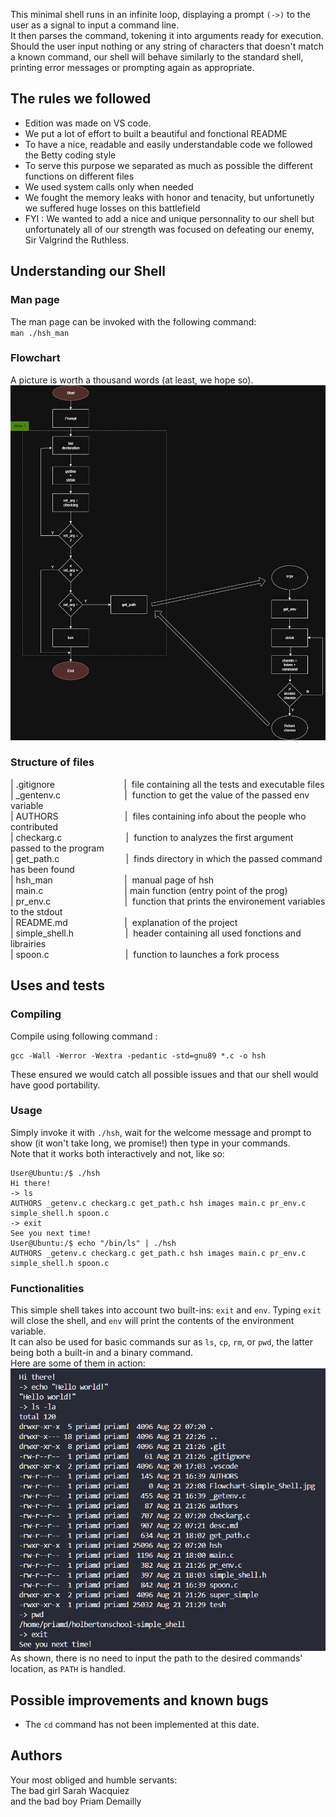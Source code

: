 This minimal shell runs in an infinite loop, displaying a prompt `(->)` to the user as a signal to input a command line.<br/>
It then parses the command, tokening it into arguments ready for execution.<br/> Should the user input nothing or any string of characters that doesn't match a known command, our shell will behave similarly to the standard shell, printing error messages or prompting again as appropriate.

## The rules we followed
+ Edition was made on VS code.
+ We put a lot of effort to built a beautiful and fonctional README
+ To have a nice, readable and easily understandable code we followed the Betty coding style
+ To serve this purpose we separated as much as possible the different functions on different files
+ We used system calls only when needed
+ We fought the memory leaks with honor and tenacity, but unfortunetly we suffered huge losses on this battlefield
+ FYI : We wanted to add a nice and unique personnality to our shell but unfortunately all of our strength was focused on defeating our enemy, Sir Valgrind the Ruthless.

## Understanding our Shell
### Man page
The man page can be invoked with the following command:<br/>
`man ./hsh_man`

### Flowchart
A picture is worth a thousand words (at least, we hope so).<br/>
![Flowchart demonstrating our thinking process](./images/flowchart-simple_shell.jpg)

### Structure of files
|&nbsp;.gitignore &nbsp;&nbsp;&nbsp;&nbsp;&nbsp;&nbsp;&nbsp;&nbsp;&nbsp;&nbsp;&nbsp;&nbsp;&nbsp;&nbsp;&nbsp;&nbsp;&nbsp;&nbsp;&nbsp;&nbsp;&nbsp;&nbsp;&nbsp;&nbsp;&nbsp;&nbsp;&nbsp;| &nbsp;file containing all the tests and executable files<br/>
|&nbsp;_gentenv.c&nbsp;&nbsp;&nbsp;&nbsp;&nbsp;&nbsp;&nbsp;&nbsp;&nbsp;&nbsp;&nbsp;&nbsp;&nbsp;&nbsp;&nbsp;&nbsp;&nbsp;&nbsp;&nbsp;&nbsp;&nbsp;&nbsp;&nbsp;&nbsp;&nbsp;&nbsp;| &nbsp;function to get the value of the passed env variable<br/>
|&nbsp;AUTHORS&nbsp;&nbsp;&nbsp;&nbsp;&nbsp;&nbsp;&nbsp;&nbsp;&nbsp;&nbsp;&nbsp;&nbsp;&nbsp;&nbsp;&nbsp;&nbsp;&nbsp;&nbsp;&nbsp;&nbsp;&nbsp;&nbsp;&nbsp;&nbsp;&nbsp;&nbsp;&nbsp;| &nbsp;files containing info about the people who contributed<br/>
|&nbsp;checkarg.c&nbsp;&nbsp;&nbsp;&nbsp;&nbsp;&nbsp;&nbsp;&nbsp;&nbsp;&nbsp;&nbsp;&nbsp;&nbsp;&nbsp;&nbsp;&nbsp;&nbsp;&nbsp;&nbsp;&nbsp;&nbsp;&nbsp;&nbsp;&nbsp;&nbsp;&nbsp;| &nbsp;function to analyzes the first argument passed to the program<br/>
|&nbsp;get_path.c&nbsp;&nbsp;&nbsp;&nbsp;&nbsp;&nbsp;&nbsp;&nbsp;&nbsp;&nbsp;&nbsp;&nbsp;&nbsp;&nbsp;&nbsp;&nbsp;&nbsp;&nbsp;&nbsp;&nbsp;&nbsp;&nbsp;&nbsp;&nbsp;&nbsp;&nbsp;&nbsp;| &nbsp;finds directory in which the passed command has been found<br/>
|&nbsp;hsh_man&nbsp;&nbsp;&nbsp;&nbsp;&nbsp;&nbsp;&nbsp;&nbsp;&nbsp;&nbsp;&nbsp;&nbsp;&nbsp;&nbsp;&nbsp;&nbsp;&nbsp;&nbsp;&nbsp;&nbsp;&nbsp;&nbsp;&nbsp;&nbsp;&nbsp;&nbsp;&nbsp;&nbsp;&nbsp;| &nbsp;manual page of hsh<br/>
|&nbsp;main.c&nbsp;&nbsp;&nbsp;&nbsp;&nbsp;&nbsp;&nbsp;&nbsp;&nbsp;&nbsp;&nbsp;&nbsp;&nbsp;&nbsp;&nbsp;&nbsp;&nbsp;&nbsp;&nbsp;&nbsp;&nbsp;&nbsp;&nbsp;&nbsp;&nbsp;&nbsp;&nbsp;&nbsp;&nbsp;&nbsp;&nbsp;&nbsp;&nbsp;|&nbsp;main function (entry point of the prog)<br/>
|&nbsp;pr_env.c&nbsp;&nbsp;&nbsp;&nbsp;&nbsp;&nbsp;&nbsp;&nbsp;&nbsp;&nbsp;&nbsp;&nbsp;&nbsp;&nbsp;&nbsp;&nbsp;&nbsp;&nbsp;&nbsp;&nbsp;&nbsp;&nbsp;&nbsp;&nbsp;&nbsp;&nbsp;&nbsp;&nbsp;&nbsp;&nbsp;| &nbsp;function that prints the environement variables to the stdout<br/>
|&nbsp;README.md &nbsp;&nbsp;&nbsp;&nbsp;&nbsp;&nbsp;&nbsp;&nbsp;&nbsp;&nbsp;&nbsp;&nbsp;&nbsp;&nbsp;&nbsp;&nbsp;&nbsp;&nbsp;&nbsp;&nbsp;&nbsp;&nbsp;| &nbsp;explanation of the project<br/>
|&nbsp;simple_shell.h&nbsp;&nbsp;&nbsp;&nbsp;&nbsp;&nbsp;&nbsp;&nbsp;&nbsp;&nbsp;&nbsp;&nbsp;&nbsp;&nbsp;&nbsp;&nbsp;&nbsp;&nbsp;&nbsp;&nbsp;&nbsp;| &nbsp;header containing all used fonctions and librairies<br/>
|&nbsp;spoon.c&nbsp;&nbsp;&nbsp;&nbsp;&nbsp;&nbsp;&nbsp;&nbsp;&nbsp;&nbsp;&nbsp;&nbsp;&nbsp;&nbsp;&nbsp;&nbsp;&nbsp;&nbsp;&nbsp;&nbsp;&nbsp;&nbsp;&nbsp;&nbsp;&nbsp;&nbsp;&nbsp;&nbsp;&nbsp;&nbsp;&nbsp;| &nbsp;function to launches a fork process<br/>

## Uses and tests
### Compiling
Compile using following command :
```
gcc -Wall -Werror -Wextra -pedantic -std=gnu89 *.c -o hsh
```
These ensured we would catch all possible issues and that our shell would have good portability.<br/>

### Usage
Simply invoke it with `./hsh`, wait for the welcome message and prompt to show (it won't take long, we promise!) then type in your commands.<br/>
Note that it works both interactively and not, like so:<br/>
```
User@Ubuntu:/$ ./hsh
Hi there!
-> ls
AUTHORS _getenv.c checkarg.c get_path.c hsh images main.c pr_env.c simple_shell.h spoon.c
-> exit
See you next time!
User@Ubuntu:/$ echo "/bin/ls" | ./hsh
AUTHORS _getenv.c checkarg.c get_path.c hsh images main.c pr_env.c simple_shell.h spoon.c
```
### Functionalities
This simple shell takes into account two built-ins: `exit` and `env`. Typing `exit` will close the shell, and `env` will print the contents of the environment variable.<br/>
It can also be used for basic commands sur as `ls`, `cp`, `rm`, or `pwd`, the latter being both a built-in and a binary command.<br/>
Here are some of them in action:<br/>
![Screen capture of our shell's output with various commands](./images/hsh-cmd_test.png)
<br/>As shown, there is no need to input the path to the desired commands' location, as `PATH` is handled.<br/>

## Possible improvements and known bugs
* The `cd` command has not been implemented at this date.

## Authors
Your most obliged and humble servants:
<br/>
The bad girl Sarah Wacquiez
<br/>
and the bad boy Priam Demailly

